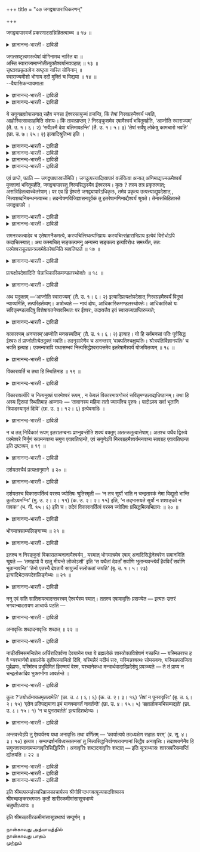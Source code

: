 +++
title = "०७ जगद्व्यापाराधिकरणम्"

+++

जगद्व्यापारवर्जं प्रकरणादसन्निहितत्वाच्च ॥ १७ ॥  
<details><summary>ज्ञानानन्द-भारती - द्राविडी</summary>

जगत्व्याबारवर्जम् प्रगरणादसन्निहिदत्वाच्च ॥ १७ ॥
</details>

जगत्स्रष्टृत्वमस्त्येषां योगिनामथ नास्ति वा ॥  
अस्ति स्वाराज्यमाप्नोतीत्युक्तैश्वर्यानवग्रहात् ॥ १३ ॥  
सृष्टावप्रकृतत्वेन स्रष्टृता नास्ति योगिनाम् ॥  
स्वाराज्यमीशो भोगाय ददौ मुक्तिं च विद्यया ॥ १४ ॥  
--वैयासिकन्यायमाला

<details><summary>ज्ञानानन्द-भारती - द्राविडी</summary>

योगिगळुक्कु उलगप् पडैप्पुत् तॊऴिल् उण्डा ल्लैया ऎऩ्ऱ विसारत्तिल्, स्वाराज्यत्तैप् पॆऱुगिऱाऩ् ऎऩ्ऱु मुऴुमैयाऩ ईच्वरत् तऩ्मैयैक् कूऱियुळ्ळ कारणत्तिऩाल् पडैप्पुम् योगिगळुक्कु उण्डु।
</details>

<details><summary>ज्ञानानन्द-भारती - द्राविडी</summary>

स्रुष्टि कालत्तिल् योगियिऩ् इरुत्तले किडैयादाऩदाल् उलगप् पडैप्पु इवरुक्कु किडैयादु। ईच्वरऩ् योगिगळुक्कु तऩदु सुगबोगङ्गळिल् मट्टुम् पङ्गु तरुगिऱार्। कडैसियिल् ञाऩमऱिन्दु मुक्तियैयुम् तरुवार्।
</details>

ये सगुणब्रह्मोपासनात् सहैव मनसा ईश्वरसायुज्यं व्रजन्ति, किं तेषां निरवग्रहमैश्वर्यं भवति, आहोस्वित्सावग्रहमिति संशयः। किं तावत्प्राप्तम् ? निरङ्कुशमेव एषामैश्वर्यं भवितुमर्हति, ‘आप्नोति स्वाराज्यम्’ (तै. उ. १। ६। २) ‘सर्वेऽस्मै देवा बलिमावहन्ति’ (तै. उ. १। ५। ३) ‘तेषां सर्वेषु लोकेषु कामचारो भवति’ (छा. उ. ७। २५। २) इत्यादिश्रुतिभ्य इति ।

<details><summary>ज्ञानानन्द-भारती - द्राविडी</summary>

(ईसुवर सायुज्यमडैन्द पिरह्मोबासगर्गळुक्कु उलगैप् पडैक्कुम् तऩ्मै उण्डा, इल्लैया ऎऩ्ऱु सन्देहम्। ताऩे राजावाग आगिऱाऩ् ऎऩ्ऱु ऎल्लैयऱ्ऱ ऐसुवर्यम् अवर्गळुक्कु सॊल्लियिरुप् पदाल् उलगैप् पडैक्कुम् सक्तियुम् उण्डु ऎऩ्ऱु पूर्वबक्षम्।
</details>

<details><summary>ज्ञानानन्द-भारती - द्राविडी</summary>

सुरुदियिल् सिरुष्टियैप्पऱ्ऱिक् कूऱुमिडङ् गळिल् ईसुवरऩैप्पऱ्ऱिये कूऱियिरुप्पदालुम् उबासगर् कळैप् पऱ्ऱिक् कूऱाददालुम् सिरुष्टि सॆय्वदु ईसुवरऩ् ताऩ्। उबासगर्गळल्ल। अन्द ईसुवरऩुडैय अरुळाल् ताऩ् इवर्गळुक्कु ऐसुवर्यम् किडैक्किऱदु पडैप्पु, कात्तल्, अऴित्तल् ऎऩ्ऱगारियङ्गळै पल उबासगर्गळ् सॆय्य आरम्बित्ताल् अवर्गळुक्कुळ् अबिप्पिराय पेदम् एऱ्पट्टु ऒरु कारियमुम् नडक्कादु। आदलाल् नित्यराऩ ईसुवरऩ् ऒरुवर्दाऩ् सिरुष्टि मुदलाऩ कारियङ्गळै सॆय्गिऱार्। उबासगर्गळ् वॆगुगालम् पोगङ्गळै अऩुबवित्तुविट्टु मुडिविल् ईसऩदु अरुळाल् पिरह्मञाऩम् पॆऱ्ऱु विदेह मुक्ति अडैगिऱार्गळ्। सन्दिरलोगम् सॆऩ्ऱवर्गळैप्पोल इवर्गळ् पिऱप्पदऱ् काग इव्वुलगुक्कु तिरुम्बि वरुवदु इल्लै। इव्वुलगि लेये ञाऩम् पॆऱ्ऱवर्गळुक्कु उडऩे मुक्ति। उबासगर्गळुक्कु पिरह्मलोगम् पोय् पिऩ्ऩाल् मुक्ति ऎऩ्ऱु सित्तान्दम्।)
</details>

<details><summary>ज्ञानानन्द-भारती - द्राविडी</summary>

सगुण पिरह्मत्तिऩ् उबासऩैयिऩाल् ऎवर्गळ् मऩसुडऩैये ईसुवरऩुडैय सायुज्यत्तै अडैगि ऱार्गळो, अवर्गळुडैय ईसुवरत् तऩ्मै वरम्बऱ्ऱ ताय् इरुक्कुमा अल्लदु वरम्बुळ्ळदा? ऎऩ्ऱु संसयम्।
</details>

<details><summary>ज्ञानानन्द-भारती - द्राविडी</summary>

पूर्वक्षम्: ऎदु न्यायम् वरम्बऱ्ऱऐसुवर्यम् एऱ्पडुवदुदाऩ् न्यायम् "तऩक्कुत्ताऩे अरसऩायिरुक्कुम् तऩ्मैयै अडैगिऱाऩ्" (तैत्तिरीय। १ ६-२) “ऎल्ला तेवर्गळुम् इवऩुक्कु पलि कॊण्डु कॊडुक्किऱार्गळ्” (तैत्तिरीय। १५-३), "अवर्गळुक्कु ऎल्ला लोगङ्गळिलुम् इष्टप्पडि सञ्जारम् उण्डु' (सान्। VII २५-२ VIII १-६) मुदलाऩ सुरुदिगळिलिरुन्दु, ऎऩ्ऱु।
</details>

एवं प्राप्ते, पठति — जगद्व्यापारवर्जमिति। जगदुत्पत्त्यादिव्यापारं वर्जयित्वा अन्यत् अणिमाद्यात्मकमैश्वर्यं मुक्तानां भवितुमर्हति, जगद्व्यापारस्तु नित्यसिद्धस्यैव ईश्वरस्य। कुतः ? तस्य तत्र प्रकृतत्वात्; असन्निहितत्वाच्चेतरेषाम्। पर एव हि ईश्वरो जगद्व्यापारेऽधिकृतः, तमेव प्रकृत्य उत्पत्त्याद्युपदेशात् , नित्यशब्दनिबन्धनत्वाच्च। तदन्वेषणविजिज्ञासनपूर्वकं तु इतरेषामणिमाद्यैश्वर्यं श्रूयते। तेनासन्निहितास्ते जगद्व्यापारे ।

<details><summary>ज्ञानानन्द-भारती - द्राविडी</summary>

सित्तान्दम्: इप्पडि वरुम्बोदु सॊल्गिऱार्। "जगत् वियाबारम् नीङ्गलाग” ऎऩ्ऱु जगत्तिऩ् उत्पत्ति मुदलाऩ वियाबारत्तैत्तविर मऱ्ऱदाऩ अणिमा मुदलाऩ रूबमायुळ्ळ ऐसुवर्यम् मुक्तर्गळुक्कुम् एऱ्पडक्कूडियदु; जगत् वियाबारमो नित्यमायिरुक्कुम् ईसुवरऩुक्कुत्ताऩ्।
</details>

<details><summary>ज्ञानानन्द-भारती - द्राविडी</summary>

एऩ्? अवर् पिरगिरुदमायिरुप्पदालुम्, मऱ्ऱवर्गळ् समीबत्तिलिल्लाददिऩालुम् (पिरगिरुदमिल्लाददिऩालुम्)। जगत् वियाबार विषयत्तिल् मेलायुळ्ळ ईसुवरऩ्दाऩे मुऩ्ऩाल् ऎडुत्तुच् चॊल्लप्पट्टिरुक्किऱार्। अवरैये आरम्बित्तु स्रुष्टि मुदलियदु उबदेसिक्कप्पट्टिरुप् पदाल्। नित्यर् ऎऩ्ऱ सप्तम् अवरुक्के पॊरुन्दुमाऩ तिऩालुम्। अवरैत्तेडि अऱिवदै मुऩ्ऩिट्टुत्ताऩे मऱ्ऱवर्गळुक्कु अणिमा मुदलाऩ ऐसुवर्यम् सॊल्लप् पडुगिऱदु; अदिऩाल् अवर्गळ् जगत् वियाबारत्तिल् समीबत्तिलुळ्ळवर्गळिल्लै।
</details>

समनस्कत्वादेव च एतेषामनैकमत्ये, कस्यचित्स्थित्यभिप्रायः कस्यचित्संहाराभिप्राय इत्येवं विरोधोऽपि कदाचित्स्यात्। अथ कस्यचित् सङ्कल्पमनु अन्यस्य सङ्कल्प इत्यविरोधः समर्थ्येत, ततः परमेश्वराकूततन्त्रत्वमेवेतरेषामिति व्यवतिष्ठते ॥ १७ ॥

<details><summary>ज्ञानानन्द-भारती - द्राविडी</summary>

मऩसुडऩ् कूडिऩवर्गळॆऩ्ऱदिऩालेये, अवर्गळुक्कु ऒरे अबिप्रायमिल्लामल् पल अबिप्राय मेऱ्पडुम्बॊऴुदु ऒरुवरुक्कु जगत्तिऩ् स्तिदियिल् अबिप्पिरायम्, ऒरुवरुक्कु सम्हारत्तिल् अबिप्पिरायम् ऎऩ्ऱु विरोदम्गूड सिल समयङ्गळिल् एऱ्पडलाम्। ऒरुव रुडैय सङ्गल्बत्तै अऩुसरित्तु मऱ्ऱवरुडैय सङ्गल्बमॆऩ्बदाल् विरोदम् इल्लैयेयॆऩ्ऱु समादाऩम् सॊऩ्ऩाल्, अप्पॊऴुदु मेलायुळ्ळ ईसुवरऩुडैय अबिप्पिरायत्तिऱ्कुट्पट्टु इरुक्कुम् तऩ्मैदाऩ् मऱ्ऱवर्गळुक्कु ऎऩ्बदु स्तिरमागिऱदु।
</details>

प्रत्यक्षोपदेशादिति चेन्नाधिकारिकमण्डलस्थोक्तेः ॥ १८ ॥  
<details><summary>ज्ञानानन्द-भारती - द्राविडी</summary>

प्रत्यक्षोबदे षादि सेन्नआदिगारिगमण्डलस्तोक्ते: ॥ १८ ॥
</details>

अथ यदुक्तम् —‘आप्नोति स्वाराज्यम्’ (तै. उ. १। ६। २) इत्यादिप्रत्यक्षोपदेशात् निरवग्रहमैश्वर्यं विदुषां न्याय्यमिति, तत्परिहर्तव्यम्। अत्रोच्यते — नायं दोषः, आधिकारिकमण्डलस्थोक्तेः। आधिकारिको यः सवितृमण्डलादिषु विशेषायतनेष्ववस्थितः पर ईश्वरः, तदायत्तैव इयं स्वाराज्यप्राप्तिरुच्यते;

<details><summary>ज्ञानानन्द-भारती - द्राविडी</summary>

तऩक्कुत्ताऩे अरसऩायिरुक्कुम् तऩ्मैयै अडैगिऱाऩ् (तैत्तिरीय। १६-२) ऎऩ्बदु मुदलिय नेराऩ उबदेसमिरुप्पदाल् वरम्बिल्लाद ऐसुवर्यम् वित्वाऩ्ग ळुक्कु एऱ्पडुवदु न्यायमॆऩ्ऱु ऎदु सॊल्लप्पट्टदो, अदै परिहरिक्क वेण्डुम्। अव्विषयत्तिल् सॊल्लप् पडुगिऱदु। "इदु तोषमिल्लै”, आदिगारिग मण्ड लत्तिल् उळ्ळवर्गळैच् चॊल्वदाल्। अदिगारम् पॆऱ्ऱवराग ऎवर् सूर्यमण्डलम् मुदलाऩ सिऱन्द स्ताऩङ्गळिल् मेलाऩ ईसुवरराग इरुक्किऱारो, अवरुक्कु अदीऩमागत्ताऩ् इन्द स्वाराज्य पिराप्ति सॊल्लप्पडुगिऱदु।
</details>

यत्कारणम् अनन्तरम्‘आप्नोति मनसस्पतिम्’ (तै. उ. १। ६। २) इत्याह। यो हि सर्वमनसां पतिः पूर्वसिद्ध ईश्वरः तं प्राप्नोतीत्येतदुक्तं भवति। तदनुसारेणैव च अनन्तरम् ‘वाक्पतिश्चक्षुष्पतिः। श्रोत्रपतिर्विज्ञानपतिः’ च भवति इत्याह। एवमन्यत्रापि यथासम्भवं नित्यसिद्धेश्वरायत्तमेव इतरेषामैश्वर्यं योजयितव्यम् ॥ १८ ॥

<details><summary>ज्ञानानन्द-भारती - द्राविडी</summary>

ऎऩ्ऩ कारणमॆऩ्ऱाल्, अडुत्ताल् पोल् “मऩसिऩ् पदियै अडैगिऱाऩ् (तैत्तिरी १ ६-२) ऎऩ्ऱु सॊल्लियिरुक्किऱदु। ऎवर् ऎल्ला मऩस्कळुक्कुम् पदियाय् मुऩ्ऩमेये ईसुवरऩाग इरुक्किऱारो, अवरै अडै किऱाऩ् ऎऩ्ऱु इदु सॊऩ्ऩदाग आगिऱदु। अदै अऩुसरित्तेयुम् पिऩ्ऩाल् “वाक्कुक्कुप्पदि, कण्णुक् कुप्पदि, कादुक्कुप्पदि, पुत्तिक्कु पदियागवुम् आगिऱाऩ्” (तैत्तिरी १ ६-२) ऎऩ्ऱु सॊल्लियिरुक्किऱदु इव्विदमे मऱ्ऱ इडङ्गळिलुम् नित्य सित्तराऩ ईसुवरऩुक्कु उट् पट्टुत् ताऩ् मऱ्ऱवर्गळुडैय ऐसुवर्यम् ऎऩ्ऱु ऎप्पडि पॊरुन्दुमो अप्पडि सोत्तुक्कॊळ्ळ वेण्डियदु।
</details>

विकारावर्ति च तथा हि स्थितिमाह ॥ १९ ॥  
<details><summary>ज्ञानानन्द-भारती - द्राविडी</summary>

विगारावर्त्ति स तदाहि स्तिदिमाह ॥ १९ ॥
</details>

विकारावर्त्यपि च नित्यमुक्तं पारमेश्वरं रूपम् , न केवलं विकारमात्रगोचरं सवितृमण्डलाद्यधिष्ठानम्। तथा हि अस्य द्विरूपां स्थितिमाह आम्नायः — ‘तावानस्य महिमा ततो ज्यायाँश्च पूरुषः। पादोऽस्य सर्वा भूतानि त्रिपादस्यामृतं दिवि’ (छा. उ. ३। १२। ६) इत्येवमादिः ।

<details><summary>ज्ञानानन्द-भारती - द्राविडी</summary>

नित्यमुक्तमाय् (ऎप्पॊऴुदुम् संसारत्तिऱ्कु उळ्बडाददाय्) विगारत्तिल् (कार्य पिरबञ्जत्तिल्) इल्लाददायुम् परमेसुवररुडैय स्वरूबम् उण्डु, विगारङ्गळै मात्तिरम् विषयमायुळ्ळ सूर्यमण्डलम् मुदलाऩ अदिष्टाऩत्तिलिरुक्कुम् स्वरूबम् मात्तिर मॆऩ्बदिल्लै, अप्पडियल्लवा इरुविद स्वरूबमा युळ्ळ स्तिदियै वेदम् सॊल्गिऱदु। “अवरुडैय महिमै अव्वळवु। अदऱ्कु मेलायुळ्ळवरुम् पुरुषर्। ऎल्ला पिराणिगळुम् इवरुडैय काल्बागम् इवरुडैय मूऩ्ऱुबादङ्गळ् त्युलोगत्तिल्" (सान् III १२-६) ऎऩ्बदु मुदलियदु।
</details>

न च तत् निर्विकारं रूपम् इतरालम्बनाः प्राप्नुवन्तीति शक्यं वक्तुम् अतत्क्रतुत्वात्तेषाम्। अतश्च यथैव द्विरूपे परमेश्वरे निर्गुणं रूपमनवाप्य सगुण एवावतिष्ठन्ते, एवं सगुणेऽपि निरवग्रहमैश्वर्यमनवाप्य सावग्रह एवावतिष्ठन्त इति द्रष्टव्यम् ॥ १९ ॥

<details><summary>ज्ञानानन्द-भारती - द्राविडी</summary>

मऱ्ऱदै अवलम्बिक्किऱवर्गळ् अन्द विगारमऱ्ऱ स्वरूबत्तै अडैगिऱार्गळॆऩ्ऱु सॊल्वदु सात्य मिल्लै, अवर्गळुक्कु अदिल् ऎण्णमिल्लाददिऩाल्। अदे कारणत्तिऩाल्, ऎप्पडि इरण्डु स्वरूबमुळ्ळ वराग परमेसुवरऩ् इरुक्कुम्बोदु निर्गुणरूबत्तै यडैयामल् सगुणत्तिलेये निऩ्ऱु विडुगिऱार्गळो। अप्पडिये सगुणत्तिलुम्गूड वरम्बऱ्ऱ ऐसुवर्यत्तै अडैयामल् वरम्बिऱ्कुळ्बट्टदिलेये निऩ्ऱुविडुगि ऱार्गळ् ऎऩ्ऱु अऱियवुम्।
</details>

दर्शयतश्चैवं प्रत्यक्षानुमाने ॥ २० ॥  
<details><summary>ज्ञानानन्द-भारती - द्राविडी</summary>

तर्सयदच्चैवम् प्रत्यक्षाऩुमाऩे ॥ २० ॥
</details>

दर्शयतश्च विकारावर्तित्वं परस्य ज्योतिषः श्रुतिस्मृती — ‘न तत्र सूर्यो भाति न चन्द्रतारकं नेमा विद्युतो भान्ति कुतोऽयमग्निः’ (मु. उ. २। २। ११) (क. उ. २। २। १५) इति, ‘न तद्भासयते सूर्यो न शशाङ्को न पावकः’ (भ. गी. १५। ६) इति च। तदेवं विकारावर्तित्वं परस्य ज्योतिषः प्रसिद्धमित्यभिप्रायः ॥ २० ॥

<details><summary>ज्ञानानन्द-भारती - द्राविडी</summary>

मेलाऩ ज्योदिस्सिऱ्कु विगारङ्गळिल्लाद तऩ्मैयै वेदमुम् स्मिरुदियुम् काट्टुगिऩ्ऱऩ। ’अदऩ् विषयत्तिल् सूर्यऩ् पिरगासिक्किऱदिल्लै; सन्दिरऩो नक्षत्तिरङ्गळो पिरगासिक्किऱदिल्ल्ै; इन्द मिऩ्ऩल् पिरगासिक्किऱदिल्लै। इन्द अक्ऩि ऎप्पडि पिरगासिक्कुम् (कड V १५: सुवेदा VI १४ ; मुण्डग II २-१०) ऎऩ्ऱुम्; “अदै सूर्यऩ् पिरगासप्पडुत्तादु; सन्दिरऩुम् इल्लै, अक्ऩियुमिल्लै” (कीदै XV – ६) ऎऩ्ऱुम्, आगैयाल् परमाऩ ज्योदिस्सिऱ्कु इव्विदमाग विगारङ्गळिलिल् लाद तऩ्मै पिरसित्तम् ऎऩ्ऱु अबिप्पिरायम्।
</details>

भोगमात्रसाम्यलिङ्गाच्च ॥ २१ ॥  
<details><summary>ज्ञानानन्द-भारती - द्राविडी</summary>

पोगमात्रसाम्यलिङ्गाच्च ॥ २१ ॥
</details>

इतश्च न निरङ्कुशं विकारालम्बनानामैश्वर्यम् , यस्मात् भोगमात्रमेव एषाम् अनादिसिद्धेनेश्वरेण समानमिति श्रूयते — ‘तमाहापो वै खलु मीयन्ते लोकोऽसौ’ इति ‘स यथैतां देवताँ सर्वाणि भूतान्यवन्त्येवँ हैवंविदँ सर्वाणि भूतान्यवन्ति’ ‘तेनो एतस्यै देवतायै सायुज्यँ सलोकतां जयति’ (बृ. उ. १। ५। २३) इत्यादिभेदव्यपदेशलिङ्गेभ्यः ॥ २१ ॥

<details><summary>ज्ञानानन्द-भारती - द्राविडी</summary>

विगारत्तै अवलम्बिक्किऱवर्गळुक्कु वरम्बऱ्ऱ ऐसुवर्यमिल्लैयॆऩ्बदु इवर्गळुक्कु अनादिसित्तरा युळ्ळ ईसुवरऩोडु पोगत्तिल् मात्तिरम् समाऩमा यिरुक्कुम् तऩ्मै सॊल्लप्पट्टिरुक्किऱदु ऎऩ्ऱ इन्दक् कारणत्तिऩालुम् “अवरैप्पार्त्तु (पिरह्मा) सॊल् किऱर् अमिरुदमाऩ जलमल्लवा (ऎऩ्ऩाल्) पूजिक्कप् पडुगिऱदु। अन्द उलगम् (उऩक्कुम्)”, "ऎप्पडि इन्द तेवदैयै ऎल्ला पिराणिगळुम् रक्षिक्किऩ्ऱऩवो अप्पडिये इव्विदमऱिन्दवऩै ऎल्ला पिराणिगळुम् रक्षिक्किऩ्ऱऩ” अदऩाल् इन्द तेवदैयुडऩ् समाऩ माऩ तऩ्मै यैयुम्, समाऩ लोगत् तऩ्मैयैयुम् जयिक्किऱाऩ्” इदु मुदलाऩ वेऱुबडुवदैक् काट्टुम् लिङ्गङ्गळ् (अडैयाळङ्गळ्) इरुप्पदिलिरुन्दु।
</details>

ननु एवं सति सातिशयत्वादन्तवत्त्वम् ऐश्वर्यस्य स्यात्। ततश्च एषामावृत्तिः प्रसज्येत — इत्यतः उत्तरं भगवान्बादरायण आचार्यः पठति —

<details><summary>ज्ञानानन्द-भारती - द्राविडी</summary>

इव्विदमाऩाल् अदऱ्कु मेलुळ्ळ तऩ्मैयिरुप् पदाल् ऐसुवर्यत्तिऱ्कु मुडिवुळ्ळ तऩ्मै एऱ्पडुमे, अदिऩाल् इवर्गळुक्कु तिरुम्बुवदुम् एऱ्पडुमे? ऎऩ्ऱाल् अदऱ्काग पगवाऩ् पादरायण आसार्यार् पदिल् सॊल्गिऱार्:-
</details>

अनावृत्तिः शब्दादनावृत्तिः शब्दात् ॥ २२ ॥  
<details><summary>ज्ञानानन्द-भारती - द्राविडी</summary>

अनाविरुत्ति सप्तात् अनाव्रुत्ति सप्तात् ॥ २२ ॥
</details>

नाडीरश्मिसमन्वितेन अर्चिरादिपर्वणा देवयानेन पथा ये ब्रह्मलोकं शास्त्रोक्तविशेषणं गच्छन्ति — यस्मिन्नरश्च ह वै ण्यश्चार्णवौ ब्रह्मलोके तृतीयस्यामितो दिवि, यस्मिन्नैरं मदीयं सरः, यस्मिन्नश्वत्थः सोमसवनः, यस्मिन्नपराजिता पूर्ब्रह्मणः, यस्मिंश्च प्रभुविमितं हिरण्मयं वेश्म, यश्चानेकधा मन्त्रार्थवादादिप्रदेशेषु प्रपञ्च्यते — ते तं प्राप्य न चन्द्रलोकादिव भुक्तभोगा आवर्तन्ते ।

<details><summary>ज्ञानानन्द-भारती - द्राविडी</summary>

नाडी किरणत्तुडऩ् कूडिय अर्च्चिस् मुदलिय कॆडुक्कळैयुडैय तेवयाऩमागिऱमार्क्कम् वऴियाग ऎवर्गळ् सास्तिरत्तिल् सॊल्लियिरुक्कुम् विसेषणङ्ग ळुडऩ् कूडिय पिरह्मलोगत्तैयडैगिऱार्गळो, इङ्गिरुन्दु मूऩ्ऱावदाऩ त्युलोगत्तिलुळ्ळ ऎन्द पिरह्मलोगत्तिल् अरम् ऎऩ्ऱुम् ण्यम् ऎऩ्ऱुम् इरण्डु समुत्तिरङ्गळ् इरुक्किऩ्ऱऩवो, ऎदिल् अऩ्ऩमयमायुम् मदत्तै कॊडुप्पदायुमुळ्ळ सरस् इरुक्किऱदो, ऎदिल् अमिरुदत्तै वर्षिक्कुम् असुवत्त विरुक्षमिरुक्किऱदो ऎदिल् वेऱु ऎवरालुम् जयिक्कप् पडाददाग पिरह्माविऩ् नगरम् इरुक्किऱदो, ऎदिल् अदऩ् यजमाऩऩिऩालेये निर्माऩम् सॆय्यप्पट्ट तङ्ग मयमाऩ माळिगै इरुक्किऱदो, ऎदु मन्दिरङ्गळिलुम् अर्त्तवादङ्गळिलुम् मऱ्ऱइडङ्गळिलुम् विस्तारमाग वर्णिक्कप् पट्टिरुक्किऱदो। अन्द पिरह्मलोगत्तै अवर्गळ् अडैन्दु सन्दिरलोगत्तिलिरुन्ददुबोल् पोगत्तै अऩुबवित्तुविट्टु तिरुम्बुवदिल्लै।
</details>

कुतः ?‘तयोर्ध्वमायन्नमृतत्वमेति’ (छा. उ. ८। ६। ६) (क. उ. २। ३। १६) ‘तेषां न पुनरावृत्तिः’ (बृ. उ. ६। २। १५) ‘एतेन प्रतिपद्यमाना इमं मानवमावर्तं नावर्तन्ते’ (छा. उ. ४। १५। ५) ‘ब्रह्मलोकमभिसम्पद्यते’ (छा. उ. ८। १५। १) ‘न च पुनरावर्तते’ इत्यादिशब्देभ्यः ।

<details><summary>ज्ञानानन्द-भारती - द्राविडी</summary>

एऩ् (तिरुम्बुवदिल्लै)? “अदुवऴियाग मेले पोगिऱवऩ् मरणमऱ्ऱदऩ्मैयै अडैगिऱाऩ्” (सान्। VIII ६ - ६; कडVI-१६) "अवर्गळुक्कु तिरुम्बुदल् किडैयादु (पिरुहत् VI२-१५) इदुवऴियाग पोगिऱवर्गळ् इन्द मनु सम्बन्दमाऩ सुऴलुक्कु तिरुम्बिवरुवदिल्लै” “(सान् IV १५-६) पिरह्मलोगत्तै अडैन्दु विडुगिऱाऩ् (सान् VIII-१५-१), तिरुम्बि वरुवदे किडैयादु" (VIII १५-१), ऎऩ्बदु मुदलाऩ सप्तङ्गळिऩाल्।
</details>

अन्तवत्त्वेऽपि तु ऐश्वर्यस्य यथा अनावृत्तिः तथा वर्णितम् — ‘कार्यात्यये तदध्यक्षेण सहातः परम्’ (ब्र. सू. ४। ३। १०) इत्यत्र। सम्यग्दर्शनविध्वस्ततमसां तु नित्यसिद्धनिर्वाणपरायणानां सिद्धैव अनावृत्तिः। तदाश्रयणेनैव हि सगुणशरणानामप्यनावृत्तिसिद्धिरिति। अनावृत्तिः शब्दादनावृत्तिः शब्दात् — इति सूत्राभ्यासः शास्त्रपरिसमाप्तिं द्योतयति ॥ २२ ॥

<details><summary>ज्ञानानन्द-भारती - द्राविडी</summary>

ऐसुवर्यत्तिऱ्कु मुडिवुळ्ळ तऩ्मैयिरुन्द पोदि लुम् कूड ऎप्पडि तिरुम्बिवरुवदिल्लैयो अप्पडिये वर्णिक्कप्पट्टिरुक्किऱदु, “कार्यत्तिऩ् (पिरह्मलोगत् तिऩ्) मुडिविल् अदऩ् अत्यक्षरुडऩ् कूडवे अदिलिरुन्दु परत्तै" पिरह्मसूत्रम् (IV-३-१०) ऎऩ्ऱ विडत्तिल् वर्णिक्कप्पट्टिरुक्किऱदु।
</details>

<details><summary>ज्ञानानन्द-भारती - द्राविडी</summary>

नल्ल अऱिविऩाल् अवित्यै विलगिय, नित्य सित् तमाऩ मोक्षत्तैये उत्तमगदियायुळ्ळवर्गळुक्को तिरुम्बि वरुदिल्लैयॆऩ्बदु एऱ्पट्टदे अदैयॊट् टित्ताऩेयल्लवा सगुणबिरह्मत्तै सरणमडैगिऱ वर्गळुक्कुम्गूड तिरुम्बिवरामलिरुप्पदिऩ् सित्ति।
</details>

<details><summary>ज्ञानानन्द-भारती - द्राविडी</summary>

"तिरुम्बुवदिल्लै सप्तमिरुप्पदाल्, तिरुम्बुव तिल्लै सप्तमिरुप्पदाल्" ऎऩ्ऱु सूत्तिरत्तै तिरुम्बच् चॊल्लियिरुप्पदु सास्तिरत्तिऩ् समाप्तियैक् काट्टुगिऱदु।
</details>

इति श्रीमत्परमहंसपरिव्राजकाचार्यस्य श्रीगोविन्दभगवत्पूज्यपादशिष्यस्य  
श्रीमच्छङ्करभगवतः कृतौ शारीरकमीमांसासूत्रभाष्ये  
चतुर्थोऽध्यायः ॥

इति श्रीमच्छारीरकमीमांसासूत्रभाष्यं सम्पूर्णम् ॥

நான்காவது அத்யாயத்தில்  
நான்காவது பாதம்  
முற்றும்